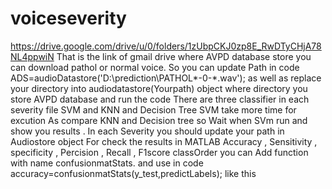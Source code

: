 # voiceseverity
https://drive.google.com/drive/u/0/folders/1zUbpCKJ0zp8E_RwDTyCHjA78NL4ppwiN
That is the link of gmail drive where AVPD database store you can download pathol or normal voice. 
So you can update Path in code ADS=audioDatastore('D:\prediction\PATHOL\*-0-*.wav'); as well as replace your directory into audiodatastore(Yourpath) object where directory you store AVPD database and run the code 
There are three classifier in each severity file SVM and KNN and Decision Tree 
SVM take more time for excution As compare KNN and Decision tree so Wait when SVm run and show you results . 
In each Severity you should update your path in Audiostore object 
For check the results in MATLAB  Accuracy , Sensitivity , specificity , Percision , Recall , F1score classOrder you can Add function with name confusionmatStats. and use in code accuracy=confusionmatStats(y_test,predictLabels); like this
